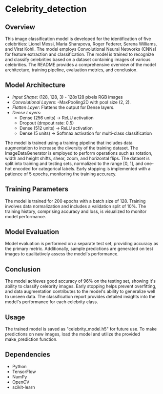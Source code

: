 # Celebrity_detection
## Overview

This image classification model is developed for the identification of five celebrities: Lionel Messi, Maria Sharapova, Roger Federer, Serena Williams, and Virat Kohli. The model employs Convolutional Neural Networks (CNNs) for feature extraction and classification. The model is trained to recognize and classify celebrities based on a dataset containing images of various celebrities.  The README provides a comprehensive overview of the model architecture, training pipeline, evaluation metrics, and conclusion.

## Model Architecture

- *Input Shape*: (128, 128, 3) - 128x128 pixels RGB images
- *Convolutional Layers*:
    -MaxPooling2D with pool size (2, 2).
- *Flatten Layer*: Flattens the output for Dense layers.
- *Dense Layers*:
    - Dense (256 units) → ReLU activation
    - Dropout (dropout rate: 0.5)
    - Dense (512 units) → ReLU activation
    - Dense (5 units) → Softmax activation for multi-class classification

The model is trained using a training pipeline that includes data augmentation to increase the diversity of the training dataset. The ImageDataGenerator is employed to perform operations such as rotation, width and height shifts, shear, zoom, and horizontal flips. The dataset is split into training and testing sets, normalized to the range [0, 1], and one-hot encoded for categorical labels. Early stopping is implemented with a patience of 5 epochs, monitoring the training accuracy.

## Training Parameters

The model is trained for 200 epochs with a batch size of 128. Training involves data normalization and includes a validation split of 10%. The training history, comprising accuracy and loss, is visualized to monitor model performance.

## Model Evaluation

Model evaluation is performed on a separate test set, providing accuracy as the primary metric. Additionally, sample predictions are generated on test images to qualitatively assess the model's performance.


## Conclusion

The model achieves good accuracy of 96% on the testing set, showing it's ability to classify celebrity images. Early stopping helps prevent overfitting, and data augmentation contributes to the model's ability to generalize well to unseen data. The classification report provides detailed insights into the model's performance for each celebrity class.

## Usage

The trained model is saved as "celebrity_model.h5" for future use. To make predictions on new images, load the model and utilize the provided make_prediction function.

## Dependencies

- Python
- TensorFlow
- NumPy
- OpenCV
- scikit-learn
